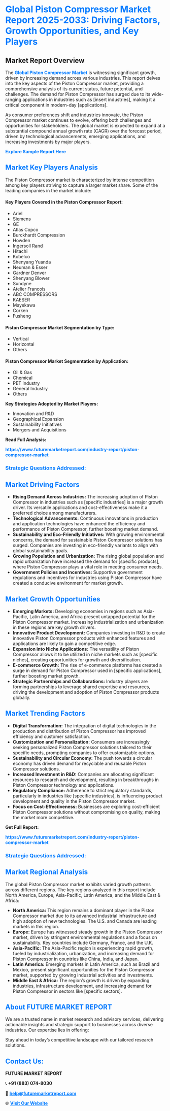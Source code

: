 <h1 style="color: #007BFF;">Global Piston Compressor Market Report 2025-2033: Driving Factors, Growth Opportunities, and Key Players</h1>

<section id="overview">
<h2>Market Report Overview</h2>
<p>The <a href="https://www.futuremarketreport.com/industry-report/piston-compressor-market" style="color: #007BFF; text-decoration: none;"><strong>Global Piston Compressor Market</strong></a> is witnessing significant growth, driven by increasing demand across various industries. This report delves into the key aspects of the Piston Compressor market, providing a comprehensive analysis of its current status, future potential, and challenges. The demand for Piston Compressor has surged due to its wide-ranging applications in industries such as [insert industries], making it a critical component in modern-day [applications].</p>
<p>As consumer preferences shift and industries innovate, the Piston Compressor market continues to evolve, offering both challenges and opportunities for stakeholders. The global market is expected to expand at a substantial compound annual growth rate (CAGR) over the forecast period, driven by technological advancements, emerging applications, and increasing investments by major players.</p>
</section>

<section id="overview">
<p><a href="https://www.futuremarketreport.com/request-sample/reportId=26806" style="color: #007BFF; text-decoration: none;"><strong>Explore Sample Report Here</strong></a></p>
</section>

<section id="key-players">
<h2 style="color: #007BFF;">Market Key Players Analysis</h2>
<p>The Piston Compressor market is characterized by intense competition among key players striving to capture a larger market share. Some of the leading companies in the market include:</p>
<h4>Key Players Covered in the Piston Compressor Report:</h4>
<ul><li>Ariel</li><li>Siemens</li><li>GE</li><li>Atlas Copco</li><li>Burckhardt Compression</li><li>Howden</li><li>Ingersoll Rand</li><li>Hitachi</li><li>Kobelco</li><li>Shenyang Yuanda</li><li>Neuman &amp; Esser</li><li>Gardner Denver</li><li>Shenyang Blower</li><li>Sundyne</li><li>Atelier Francois</li><li>ABC COMPRESSORS</li><li>KAESER</li><li>Mayekawa</li><li>Corken</li><li>Fusheng</li></ul>
<h4>Piston Compressor Market Segmentation by Type:</h4>
<ul><li>Vertical</li><li>Horizontal</li><li>Others</li></ul>

<h4>Piston Compressor Market Segmentation by Application:</h4>
<ul><li>Oil &amp; Gas</li><li>Chemical</li><li>PET Industry</li><li>General Industry</li><li>Others</li></ul>
<p><strong>Key Strategies Adopted by Market Players:</strong></p>
<ul>
<li>Innovation and R&D</li>
<li>Geographical Expansion</li>
<li>Sustainability Initiatives</li>
<li>Mergers and Acquisitions</li>
</ul>
</section>

<section>
<p><strong>Read Full Analysis: </strong></p><a href="https://www.futuremarketreport.com/industry-report/piston-compressor-market" style="color: #007BFF; text-decoration: none;"><strong>https://www.futuremarketreport.com/industry-report/piston-compressor-market</strong></a>
<h3 style="color: #007BFF;">Strategic Questions Addressed:</h3>
</section>

<section id="driving-factors">
<h2 style="color: #007BFF;">Market Driving Factors</h2>
<ul>
<li><strong>Rising Demand Across Industries:</strong> The increasing adoption of Piston Compressor in industries such as [specific industries] is a major growth driver. Its versatile applications and cost-effectiveness make it a preferred choice among manufacturers.</li>
<li><strong>Technological Advancements:</strong> Continuous innovations in production and application technologies have enhanced the efficiency and performance of Piston Compressor, further boosting market demand.</li>
<li><strong>Sustainability and Eco-Friendly Initiatives:</strong> With growing environmental concerns, the demand for sustainable Piston Compressor solutions has surged. Companies are investing in eco-friendly variants to align with global sustainability goals.</li>
<li><strong>Growing Population and Urbanization:</strong> The rising global population and rapid urbanization have increased the demand for [specific products], where Piston Compressor plays a vital role in meeting consumer needs.</li>
<li><strong>Government Policies and Incentives:</strong> Supportive government regulations and incentives for industries using Piston Compressor have created a conducive environment for market growth.</li>
</ul>
</section>

<section id="growth-opportunities">
<h2 style="color: #007BFF;">Market Growth Opportunities</h2>
<ul>
<li><strong>Emerging Markets:</strong> Developing economies in regions such as Asia-Pacific, Latin America, and Africa present untapped potential for the Piston Compressor market. Increasing industrialization and urbanization in these regions are key growth drivers.</li>
<li><strong>Innovative Product Development:</strong> Companies investing in R&D to create innovative Piston Compressor products with enhanced features and applications are likely to gain a competitive edge.</li>
<li><strong>Expansion into Niche Applications:</strong> The versatility of Piston Compressor allows it to be utilized in niche markets such as [specific niches], creating opportunities for growth and diversification.</li>
<li><strong>E-commerce Growth:</strong> The rise of e-commerce platforms has created a surge in demand for Piston Compressor used in [specific applications], further boosting market growth.</li>
<li><strong>Strategic Partnerships and Collaborations:</strong> Industry players are forming partnerships to leverage shared expertise and resources, driving the development and adoption of Piston Compressor products globally.</li>
</ul>
</section>

<section id="trending-factors">
<h2 style="color: #007BFF;">Market Trending Factors</h2>
<ul>
<li><strong>Digital Transformation:</strong> The integration of digital technologies in the production and distribution of Piston Compressor has improved efficiency and customer satisfaction.</li>
<li><strong>Customization and Personalization:</strong> Consumers are increasingly seeking personalized Piston Compressor solutions tailored to their specific needs, prompting companies to offer customizable options.</li>
<li><strong>Sustainability and Circular Economy:</strong> The push towards a circular economy has driven demand for recyclable and reusable Piston Compressor solutions.</li>
<li><strong>Increased Investment in R&D:</strong> Companies are allocating significant resources to research and development, resulting in breakthroughs in Piston Compressor technology and applications.</li>
<li><strong>Regulatory Compliance:</strong> Adherence to strict regulatory standards, particularly in industries like [specific industries], is influencing product development and quality in the Piston Compressor market.</li>
<li><strong>Focus on Cost-Effectiveness:</strong> Businesses are exploring cost-efficient Piston Compressor solutions without compromising on quality, making the market more competitive.</li>
</ul>
</section>

<section>
<p><strong>Get Full Report: </strong></p><a href="https://www.futuremarketreport.com/industry-report/piston-compressor-market" style="color: #007BFF; text-decoration: none;"><strong>https://www.futuremarketreport.com/industry-report/piston-compressor-market</strong></a>
<h3 style="color: #007BFF;">Strategic Questions Addressed:</h3>
</section>


<section id="regional-analysis">
<h2 style="color: #007BFF;">Market Regional Analysis</h2>
<p>The global Piston Compressor market exhibits varied growth patterns across different regions. The key regions analyzed in this report include North America, Europe, Asia-Pacific, Latin America, and the Middle East & Africa:</p>
<ul>
<li><strong>North America:</strong> This region remains a dominant player in the Piston Compressor market due to its advanced industrial infrastructure and high adoption of new technologies. The U.S. and Canada are leading markets in this region.</li>
<li><strong>Europe:</strong> Europe has witnessed steady growth in the Piston Compressor market, driven by stringent environmental regulations and a focus on sustainability. Key countries include Germany, France, and the U.K.</li>
<li><strong>Asia-Pacific:</strong> The Asia-Pacific region is experiencing rapid growth, fueled by industrialization, urbanization, and increasing demand for Piston Compressor in countries like China, India, and Japan.</li>
<li><strong>Latin America:</strong> Emerging markets in Latin America, such as Brazil and Mexico, present significant opportunities for the Piston Compressor market, supported by growing industrial activities and investments.</li>
<li><strong>Middle East & Africa:</strong> The region’s growth is driven by expanding industries, infrastructure development, and increasing demand for Piston Compressor in sectors like [specific sectors].</li>
</ul>
</section>

<footer>
<h2 style="color: #007BFF;">About FUTURE MARKET REPORT</h2>
<p>We are a trusted name in market research and advisory services, delivering actionable insights and strategic support to businesses across diverse industries. Our expertise lies in offering:</p>

<p>Stay ahead in today’s competitive landscape with our tailored research solutions.</p>

<h2 style="color: #007BFF;">Contact Us:</h2>
<p><strong>FUTURE MARKET REPORT</strong></p>
<p>📞 <strong>+91 (883) 074-8030</strong></p>
<p>📧 <strong><a href="mailto:help@futuremarketreport.com" style="color: #007BFF;">help@futuremarketreport.com</a></strong></p>
<p>🌐 <strong><a href="https://www.futuremarketreport.com/" style="color: #007BFF;">Visit Our Website</a></strong></p>
</footer>